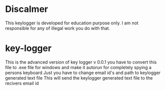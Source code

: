 # Discalmer
This keylogger is developed for education purpose only.
I am not responsible for any of illegal work you do with that. 
# key-logger
This is the advanced version of key logger v 0.0.1
you have to convert this file to .exe file for windows  and make it autorun for completely spying  a persons keyboard
Just you have to change email id's and path to keylogger generated text file
This will send the keylogger generated text file to the recivers email id 
